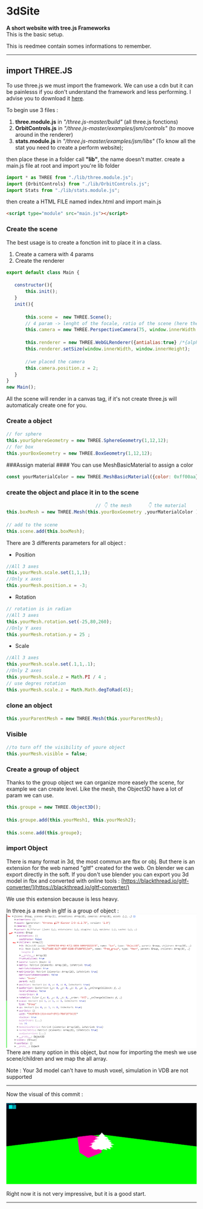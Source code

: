 # 3dSite #
**A short website with tree.js Frameworks**  
This is the basic setup. 
  
This is reedmee contain somes informations to remember.
***


## import THREE.JS ##
To use three.js we must import the framework. We can use a cdn but it can be painlesss if you don't understand the framework and less performing. 
I advise you to download it [here](https://github.com/mrdoob/three.js/archive/master.zip).

To begin use 3 files :

1. **three.module.js** in *"/three.js-master/build"* (all three.js fonctions)
2. **OrbitControls.js** in  *"/three.js-master/examples/jsm/controls"* (to moove around in the renderer)
3. **stats.module.js** in *"/three.js-master/examples/jsm/libs"* (To know all the stat you need to create a perform website);

then place these in a folder call **"lib"**, the name doesn't matter.
create a main.js file at root and import you're lib folder
```js
import * as THREE from "./lib/three.module.js";
import {OrbitControls} from "./lib/OrbitControls.js";
import Stats from "./lib/stats.module.js";
```

then create a HTML FILE named index.html and import main.js
```HTML
<script type="module" src="main.js"></script>
```
### Create the scene ### 

The best usage is to create a fonction init to place it in a class.
    
1. Create a camera with 4 params
2. Create the renderer 
 ```js
export default class Main {

    constructor(){
        this.init();
    }
    init(){

        this.scene =  new THREE.Scene();
        // 4 param -> lenght of the focale, ratio of the scene (here the size of the window), the clayping (what will be calculated in the scene)
        this.camera = new THREE.PerspectiveCamera(75, window.innerWidth / window.innerHeight, .1, 1000);

        this.renderer = new THREE.WebGLRenderer({antialias:true} /*{alpha:true}*/);
        this.renderer.setSize(window.innerWidth, window.innerHeight);
        
        //we placed the camera 
        this.camera.position.z = 2;
    }
}
 new Main();

  ```

All the scene will render in a canvas tag, if it's not create three.js will automaticaly create one for you.


### Create a object ###
 ```js
// for sphere
this.yourSphereGeometry = new THREE.SphereGeometry(1,12,12);
// for box
this.yourBoxGeometry = new THREE.BoxGeometry(1,12,12);
```
###Assign material ####
You can use MeshBasicMaterial to assign a color
 ```js
const yourMaterialColor = new THREE.MeshBasicMaterial({color: 0xff00aa});
```
### create the object and place it in to the scene
```js
                                 // 👇 the mesh      👇 the material
this.boxMesh = new THREE.Mesh(this.yourBoxGeometry ,yourMaterialColor );

// add to the scene
this.scene.add(this.boxMesh);

```

There are 3 differents parameters for all object :

* Position
```js
//All 3 axes
this.yourMesh.scale.set(1,1,1);
//Only x axes
this.yourMesh.position.x = -3;
```
* Rotation
```js
// rotation is in radian
//All 3 axes
this.yourMesh.rotation.set(-25,80,260);
//Only Y axes
this.yourMesh.rotation.y = 25 ;
```
* Scale
```js
//All 3 axes
this.yourMesh.scale.set(.1,1,.1);
//Only Z axes
this.yourMesh.scale.z = Math.PI / 4 ;
// use degres rotation
this.yourMesh.scale.z = Math.Math.degToRad(45);
```

### clone an object

```js
this.yourParentMesh = new THREE.Mesh(this.yourParentMesh);
```

### Visible

```js
//to turn off the visibility of youre object
this.yourMesh.visible = false;
```
### Create a group of object
Thanks to the group object we can organize more easely the scene, for example we can create level.
Like the mesh, the Object3D have a lot of param we can use.

```js
this.groupe = new THREE.Object3D();

this.groupe.add(this.yourMesh1, this.yourMesh2);

this.scene.add(this.groupe);

```
### import Object 

There is many format in 3d, the most commun are fbx or obj.
But there is an extension for the web named "gltf" created for the web.
On blender we can export directly in the soft. 
If you don't use blender you can export you 3d model in fbx and converted with online tools :
[https://blackthread.io/gltf-converter/](https://blackthread.io/gltf-converter/)

We use this extension because is less heavy.

In three.js a mesh in gltf is a group of object :
![Console.log GLTF object](assets/doc/objectMeshgltf.PNG "basic setup")
There are many option in this object, but now for importing the mesh we use scene/children and we map the all array. 

Note :
Your 3d model can't have to mush voxel,
simulation in VDB are not supported


***

Now the visual of this commit : 

![Basic setUp](assets/doc/basicSetup3.png "basic setup")

Right now it is not very impressive, but it is a good start.

***
